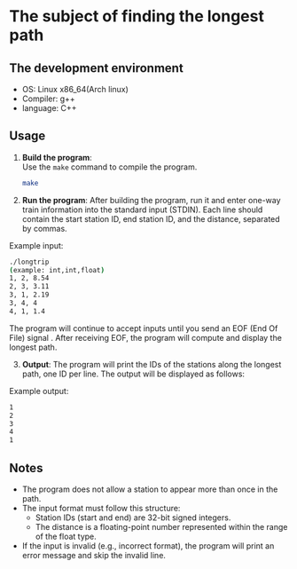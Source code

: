# The subject of finding the longest path

## The development environment
* OS: Linux x86_64(Arch linux)
* Compiler: g++
* language: C++

## Usage
1. **Build the program**:  
   Use the `make` command to compile the program.
   
   ```bash
   make
   ```

2. **Run the program**:
  After building the program, run it and enter one-way train information into the standard input (STDIN).
  Each line should contain the start station ID, end station ID, and the distance, separated by commas.

Example input:

```bash
./longtrip
(example: int,int,float)
1, 2, 8.54
2, 3, 3.11
3, 1, 2.19
3, 4, 4
4, 1, 1.4
```

  The program will continue to accept inputs until you send an EOF (End Of File) signal .
  After receiving EOF, the program will compute and display the longest path.

3. **Output**:
  The program will print the IDs of the stations along the longest path, one ID per line.
  The output will be displayed as follows:

Example output:

```bash
1
2
3
4
1
```

## Notes
* The program does not allow a station to appear more than once in the path.
* The input format must follow this structure:
  * Station IDs (start and end) are 32-bit signed integers.
  * The distance is a floating-point number represented within the range of the float type.
* If the input is invalid (e.g., incorrect format), the program will print an error message and skip the invalid line.
